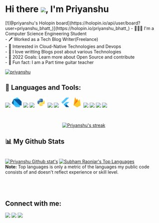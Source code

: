 <h1 align="left">Hi there <img src="https://raw.githubusercontent.com/MartinHeinz/MartinHeinz/master/wave.gif" width="30px">, I'm Priyanshu</h1>
[![@priyanshu's Holopin board](https://holopin.io/api/user/board?user=priyanshu_bhatt_)](https://holopin.io/priyanshu_bhatt_)
- 👨🏻‍💻 I'm a Computer Science Engineering Student<br>
- 🖊️ Worked as a Tech Blog Writer(Freelance) </br>
- 🔭 Interested in Cloud-Native Technologies and Devops<br>
- 🌱 I love writting Blogs post about various Technologies <br>
- 🥅 2022 Goals: Learn more about Open Source and contribute<br>
- 🎸 Fun fact: I am a Part time  guitar teacher<br>
<p align="left"> <a href="https://github.com/priyanshu-bhatt/github-profile-trophy"><img src="https://github-profile-trophy.vercel.app/?username=priyanshu-bhatt" alt="priyanshu" /></a> </p>

<h2>🚀 Languages and Tools:</h2>

<p dir="auto"><code><a target="_blank" rel="noopener noreferrer" href="https://avatars.githubusercontent.com/u/3299148?s=200&amp;v=4"><img width="40px" src="https://user-images.githubusercontent.com/79692432/171368040-22b20deb-15cb-40e8-a27c-2427001adcd6.png" style="max-width: 100%;"></a></code>
<code><a target="_blank" rel="noopener noreferrer" href="https://raw.githubusercontent.com/github/explore/80688e429a7d4ef2fca1e82350fe8e3517d3494d/topics/dart/dart.png"><img width="34px" src="https://raw.githubusercontent.com/github/explore/80688e429a7d4ef2fca1e82350fe8e3517d3494d/topics/dart/dart.png" style="max-width: 100%;"></a></code>
    <code><a target="_blank" rel="noopener noreferrer" href="https://avatars.githubusercontent.com/u/3299148?s=200&amp;v=4"><img width="34px" src="https://avatars.githubusercontent.com/u/3299148?s=200&amp;v=4" style="max-width: 100%;"></a></code>
<code><a target="_blank" rel="noopener noreferrer" href="https://avatars.githubusercontent.com/u/2810941?s=200&amp;v=4"><img width="34px" src="https://avatars.githubusercontent.com/u/2810941?s=200&amp;v=4" style="max-width: 100%;"></a></code>
    <code><a target="_blank" rel="noopener noreferrer" href="https://raw.githubusercontent.com/github/explore/80688e429a7d4ef2fca1e82350fe8e3517d3494d/topics/python/python.png"><img width="34px" src="https://raw.githubusercontent.com/github/explore/80688e429a7d4ef2fca1e82350fe8e3517d3494d/topics/python/python.png" style="max-width: 100%;"></a></code>
<code><a target="_blank" rel="noopener noreferrer" href="https://avatars.githubusercontent.com/u/33972111?s=200&amp;v=4"><img width="34px" src="https://avatars.githubusercontent.com/u/33972111?s=200&amp;v=4" style="max-width: 100%;"></a></code>
<code><a target="_blank" rel="noopener noreferrer" href="https://avatars.githubusercontent.com/u/1507452?s=200&amp;v=4"><img width="34px" src="https://avatars.githubusercontent.com/u/1507452?s=200&amp;v=4" style="max-width: 100%;"></a></code>
<code><a target="_blank" rel="noopener noreferrer" href="https://raw.githubusercontent.com/github/explore/80688e429a7d4ef2fca1e82350fe8e3517d3494d/topics/flutter/flutter.png"><img width="34px" src="https://raw.githubusercontent.com/github/explore/80688e429a7d4ef2fca1e82350fe8e3517d3494d/topics/flutter/flutter.png" style="max-width: 100%;"></a></code>
<code><a target="_blank" rel="noopener noreferrer" href="https://raw.githubusercontent.com/github/explore/80688e429a7d4ef2fca1e82350fe8e3517d3494d/topics/firebase/firebase.png"><img width="34px" src="https://raw.githubusercontent.com/github/explore/80688e429a7d4ef2fca1e82350fe8e3517d3494d/topics/firebase/firebase.png" style="max-width: 100%;"></a></code>
<code><a target="_blank" rel="noopener noreferrer" href="https://avatars.githubusercontent.com/u/5429470?s=200&amp;v=4"><img width="34px" src="https://avatars.githubusercontent.com/u/5429470?s=200&amp;v=4" style="max-width: 100%;"></a></code>
<code><a target="_blank" rel="noopener noreferrer" href="https://avatars.githubusercontent.com/u/13629408?s=200&amp;v=4"><img width="34px" src="https://avatars.githubusercontent.com/u/13629408?s=200&amp;v=4" style="max-width: 100%;"></a></code>
<code><a target="_blank" rel="noopener noreferrer" href="https://avatars.githubusercontent.com/u/792337?s=200&amp;v=4"><img width="34px" src="https://avatars.githubusercontent.com/u/792337?s=200&amp;v=4" style="max-width: 100%;"></a></code>
<code><a target="_blank" rel="noopener noreferrer" href="https://avatars.githubusercontent.com/u/107424?s=200&amp;v=4"><img width="34px" src="https://avatars.githubusercontent.com/u/107424?s=200&amp;v=4" style="max-width: 100%;"></a></code></p>
<br>


<p align="center">
    <a href="https://github.com/priyanshu-bhatt/github-readme-streak-stats">
        <img title="🔥 Get streak stats for your profile at git.io/streak-stats" alt="Priyanshu's streak" src="https://github-readme-streak-stats.herokuapp.com/?user=priyanshu-bhatt&theme=black-ice&hide_border=true&stroke=0000&background=060A0CD0"/>
    </a>
</p>

## 📊 My Github Stats

  <br/>
    <a href="https://github.com/priyanshu-bhatt/github-readme-stats"><img alt="Priyanshu Github stat's" src="https://user-images.githubusercontent.com/79692432/171367039-54660944-bc17-4101-87c5-76e1e8bd2784.png" /></a>
  <a href="https://github.com/SubhamRaoniar28/github-readme-stats"><img alt="Subham Raoniar's Top Languages" src="https://github-readme-stats.vercel.app/api/top-langs/?username=SubhamRaoniar28&langs_count=8&count_private=true&layout=compact&theme=react&hide_border=true&bg_color=0D1117" /></a>
  <br/>
  <b>Note:</b> Top languages is only a metric of the languages my public code consists of and doesn't reflect experience or skill level.


<br/>
<br/>



<br/>
<br/>

## Connect with me:
<p align="left">

<a href = "https://www.linkedin.com/in/priyanshu-bhatt/"><img width="38px" src="https://img.icons8.com/fluent/48/000000/linkedin.png"/></a>
<a href = "https://priyanshubhatt18.medium.com"><img width="38px" src="https://user-images.githubusercontent.com/79692432/171364138-ab002d42-8683-4eb8-8b6e-89b9c0e3d287.png"/></a>
<a href = "https://www.instagram.com/i_am_mr.p___/"><img width="35px" src="https://user-images.githubusercontent.com/79692432/171364519-8c709213-3eff-4811-94dd-f6d2efea6fdb.png"/></a>


</p>


